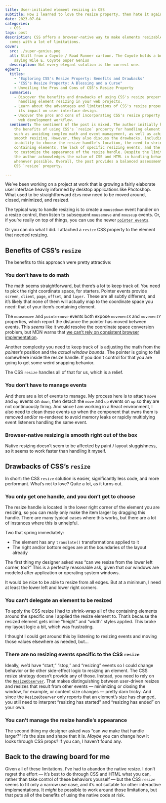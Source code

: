 ```yaml
---
title: User-initiated element resizing in CSS
subtitle: How I learned to love the resize property, then hate it again
date: 2023-07-04
categories:
  - CSS
tags: post
description: CSS offers a browser-native way to make elements resizable, but it
  comes with a lot of limitations.
cover:
  src: ./super-genius.png
  alt: Still from a Coyote / Road Runner cartoon. The Coyote holds a business card
    saying Wile E. Coyote Super Genius
  description: Not every elegant solution is the correct one.
egbert:
  titles:
    - "Exploring CSS's Resize Property: Benefits and Drawbacks"
    - "CSS's Resize Property: A Blessing and a Curse"
    - Unveiling the Pros and Cons of CSS's Resize Property
  summaries:
    - Discover the benefits and drawbacks of using CSS's resize property for
      handling element resizing in your web projects.
    - Learn about the advantages and limitations of CSS's resize property and
      its impact on user interface design.
    - Uncover the pros and cons of incorporating CSS's resize property into your
      web development workflow.
  sentiment: The sentiment of the post is mixed. The author initially highlights
    the benefits of using CSS's `resize` property for handling element resizing,
    such as avoiding complex math and event management, as well as achieving
    smooth resizing. However, they also discuss the drawbacks, including the
    inability to choose the resize handle's location, the need to shrink-wrap
    containing elements, the lack of specific resizing events, and the inability
    to customize the appearance of the resize handle. Despite the limitations,
    the author acknowledges the value of CSS and HTML in handling behaviors
    whenever possible. Overall, the post provides a balanced assessment of the
    CSS `resize` property.

---
```


We’ve been working on a project at work that is growing a fairly elaborate user interface heavily informed by desktop applications like Photoshop. What used to be straightforward `div`s now need to be moved around, closed, minimized, and resized.

The typical way to handle resizing is to create a `mousedown` event handler on a resize control, then listen to subsequent `mousemove` and `mouseup` events. Or, if you’re really on top of things, you can use the newer [`pointer events`](https://caniuse.com/?search=pointer).

Or you can do what I did. I attached a `resize` CSS property to the element that needed resizing.

## Benefits of CSS’s `resize`

The benefits to this approach were pretty attractive:

### You don’t have to do math

The math seems straightforward, but there’s a lot to keep track of. You need to pick the right coordinate space, for starters. Pointer events provide `screen`, `client`, `page`, `offset`, and `layer.` These are all subtly different, and it’s likely that none of them will actually map to the coordinate space you need: that of your item’s containing element.

The `mousemove` and `pointermove` events both expose `movementX` and `movementY` properties, which report the distance the pointer has moved between events. This _seems_ like it would resolve the coordinate space conversion problem, but MDN warns that [we can’t rely on consistent browser implementation](https://developer.mozilla.org/en-US/docs/Web/API/MouseEvent/movementX).

Another complexity you need to keep track of is adjusting the math from the _pointer’s_ position and the _actual window bounds_. The pointer is going to fall somewhere inside the resize handle. If you don't control for that you are going to get some weird snapping behavior.

The CSS `resize` handles all of that for us, which is a relief.

### You don’t have to manage events

And there are a lot of events to manage. My process here is to attach `move` and `up` events on `down`, then detach the `move` and `up` events on `up` so they are not continuously firing. And since I am working in a React environment, I also need to clean these events up when the component that owns them is removed and/or re-rendered to avoid memory leaks or rapidly multiplying event listeners handling the same event.

### Browser-native resizing is smooth right out of the box

Native resizing doesn’t seem to be affected by paint / layout sluggishness, so it seems to work faster than handling it myself.

## Drawbacks of CSS’s `resize`

In short: the CSS `resize` solution is easier, significantly less code, and more performant. What’s not to love? Quite a lot, as it turns out.

### You only get one handle, and you don’t get to choose

The resize handle is located in the lower right corner of the element you are resizing, so you can really only make the item larger by dragging this handle. There are many typical cases where this works, but there are a lot of instances where this is unhelpful.

Two that spring immediately:

* The element has any `translate()` transformations applied to it
* The right and/or bottom edges are at the boundaries of the layout already

The first thing my designer asked was “can we resize from the lower left corner, too?” This is a perfectly reasonable ask, given that our windows are modeled after application or operating system windows.

It would be nice to be able to resize from all edges. But at a minimum, I need at least the lower left and lower right corners.

### You can’t delegate an element to be resized

To apply the CSS resize I had to shrink-wrap all of the containing elements around the specific one I applied the resize element to. That’s because the resized element gets inline “height” and “width” styles applied. This broke my layout logic a bit, which was frustrating.

I thought I could get around this by listening to resizing events and moving those values elsewhere as needed, but…

### There are no resizing events specific to the CSS `resize`

Ideally, we’d have “start,” “stop,” and “resizing” events so I could change behavior or tie other side-effect logic to resizing an element. The CSS resize strategy doesn’t provide any of those. Instead, you need to rely on the [`ResizeObserver`](https://developer.mozilla.org/en-US/docs/Web/API/ResizeObserver). That makes distinguishing between user-driven resizes and resizes that result from other events — minimizing or closing the window, for example, or content size changes — pretty darn tricky. And since the `ResizeObserver` only reports that an element’s size has changed, you still need to interpret “resizing has started” and “resizing has ended” on your own.

### You can’t manage the resize handle’s appearance

The second thing my designer asked was “can we make that handle larger?” It’s the size and shape that it is. _Maybe_ you can change how it looks through CSS props? If you can, I haven’t found any.

## Back to the drawing board for me

Given all of these limitations, I’ve had to abandon the native resize. I don’t regret the effort — it’s best to do through CSS and HTML what you can, rather than take control of these behaviors yourself — but the CSS `resize` seems to fit only a narrow use case, and it’s not suitable for other interactive implementations. It _might_ be possible to work around those limitations, but that puts all of the benefits of using the native code at risk.
